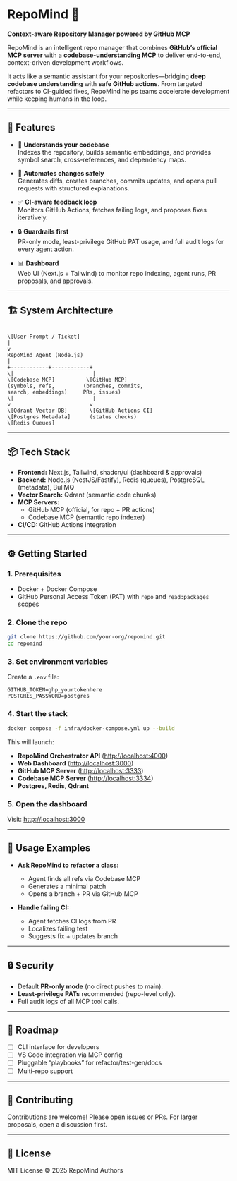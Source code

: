 
# RepoMind 🧠  
**Context-aware Repository Manager powered by GitHub MCP**

RepoMind is an intelligent repo manager that combines **GitHub’s official MCP server** with a **codebase-understanding MCP** to deliver end-to-end, context-driven development workflows.  

It acts like a semantic assistant for your repositories—bridging **deep codebase understanding** with **safe GitHub actions**. From targeted refactors to CI-guided fixes, RepoMind helps teams accelerate development while keeping humans in the loop.  

---

## 🚀 Features
- 🧠 **Understands your codebase**  
  Indexes the repository, builds semantic embeddings, and provides symbol search, cross-references, and dependency maps.

- 🔄 **Automates changes safely**  
  Generates diffs, creates branches, commits updates, and opens pull requests with structured explanations.

- ✅ **CI-aware feedback loop**  
  Monitors GitHub Actions, fetches failing logs, and proposes fixes iteratively.

- 🔒 **Guardrails first**  
  PR-only mode, least-privilege GitHub PAT usage, and full audit logs for every agent action.

- 📊 **Dashboard**  
  Web UI (Next.js + Tailwind) to monitor repo indexing, agent runs, PR proposals, and approvals.

---

## 🏗️ System Architecture

```

\[User Prompt / Ticket]
|
v
RepoMind Agent (Node.js)
|
+------------+------------+
\|                         |
\[Codebase MCP]          \[GitHub MCP]
(symbols, refs,         (branches, commits,
search, embeddings)     PRs, issues)
\|                         |
v                         v
\[Qdrant Vector DB]       \[GitHub Actions CI]
\[Postgres Metadata]      (status checks)
\[Redis Queues]

````

---

## 📦 Tech Stack

- **Frontend:** Next.js, Tailwind, shadcn/ui (dashboard & approvals)  
- **Backend:** Node.js (NestJS/Fastify), Redis (queues), PostgreSQL (metadata), BullMQ  
- **Vector Search:** Qdrant (semantic code chunks)  
- **MCP Servers:**  
  - GitHub MCP (official, for repo + PR actions)  
  - Codebase MCP (semantic repo indexer)  
- **CI/CD:** GitHub Actions integration  

---

## ⚙️ Getting Started

### 1. Prerequisites
- Docker + Docker Compose  
- GitHub Personal Access Token (PAT) with `repo` and `read:packages` scopes  

### 2. Clone the repo
```bash
git clone https://github.com/your-org/repomind.git
cd repomind
````

### 3. Set environment variables

Create a `.env` file:

```env
GITHUB_TOKEN=ghp_yourtokenhere
POSTGRES_PASSWORD=postgres
```

### 4. Start the stack

```bash
docker compose -f infra/docker-compose.yml up --build
```

This will launch:

* **RepoMind Orchestrator API** ([http://localhost:4000](http://localhost:4000))
* **Web Dashboard** ([http://localhost:3000](http://localhost:3000))
* **GitHub MCP Server** ([http://localhost:3333](http://localhost:3333))
* **Codebase MCP Server** ([http://localhost:3334](http://localhost:3334))
* **Postgres, Redis, Qdrant**

### 5. Open the dashboard

Visit: [http://localhost:3000](http://localhost:3000)

---

## 🧩 Usage Examples

* **Ask RepoMind to refactor a class:**

  * Agent finds all refs via Codebase MCP
  * Generates a minimal patch
  * Opens a branch + PR via GitHub MCP

* **Handle failing CI:**

  * Agent fetches CI logs from PR
  * Localizes failing test
  * Suggests fix + updates branch

---

## 🔒 Security

* Default **PR-only mode** (no direct pushes to main).
* **Least-privilege PATs** recommended (repo-level only).
* Full audit logs of all MCP tool calls.

---

## 📅 Roadmap

* [ ] CLI interface for developers
* [ ] VS Code integration via MCP config
* [ ] Pluggable “playbooks” for refactor/test-gen/docs
* [ ] Multi-repo support

---

## 🤝 Contributing

Contributions are welcome! Please open issues or PRs.
For larger proposals, open a discussion first.

---

## 📜 License

MIT License © 2025 RepoMind Authors


